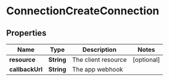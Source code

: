 
# ConnectionCreateConnection

## Properties
Name | Type | Description | Notes
------------ | ------------- | ------------- | -------------
**resource** | **String** | The client resource |  [optional]
**callbackUrl** | **String** | The app webhook | 



